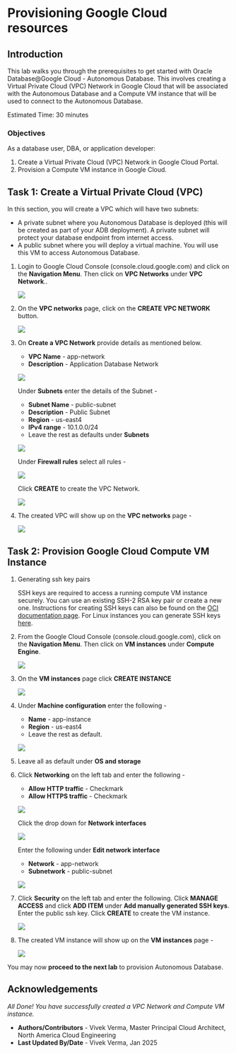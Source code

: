 
# Provisioning Google Cloud resources

## Introduction

This lab walks you through the prerequisites to get started with Oracle Database@Google Cloud - Autonomous Database. This involves creating a Virtual Private Cloud (VPC) Network in Google Cloud that will be associated with the Autonomous Database and a Compute VM instance that will be used to connect to the Autonomous Database.

Estimated Time: 30 minutes

### Objectives

As a database user, DBA, or application developer:

1. Create a Virtual Private Cloud (VPC) Network in Google Cloud Portal.
2. Provision a Compute VM instance in Google Cloud.

## Task 1: Create a Virtual Private Cloud (VPC)

In this section, you will create a VPC which will have two subnets: 

* A private subnet where you Autonomous Database is deployed (this will be created as part of your ADB deployment). A private subnet will protect your database endpoint from internet access.
* A public subnet where you will deploy a virtual machine. You will use this VM to access Autonomous Database.

1.  Login to Google Cloud Console (console.cloud.google.com) and click on the **Navigation Menu**. Then click on **VPC Networks** under **VPC Network**..

    ![](./images/navigation-menu2.png " ")

2.	On the **VPC networks** page, click on the **CREATE VPC NETWORK** button.

    ![](./images/create-vpc.png " ")

3.	On **Create a VPC Network** provide details as mentioned below. 
    
    * **VPC Name** - app-network
    * **Description** - Application Database Network

    ![](./images/vpc-name.png " ")

    Under **Subnets** enter the details of the Subnet -

    * **Subnet Name** - public-subnet
    * **Description** - Public Subnet
    * **Region** - us-east4
    * **IPv4 range** - 10.1.0.0/24
    * Leave the rest as defaults under **Subnets**

    ![](./images/vpc-subnet.png " ")

    Under **Firewall rules** select all rules -

    ![](./images/vpc-firewall.png " ")

    Click **CREATE** to create the VPC Network.

    ![](./images/vpc-create.png " ")

4.	The created VPC will show up on the **VPC networks** page -

    ![](./images/vpc-app-network.png " ")

## Task 2:  Provision Google Cloud Compute VM Instance

1.  Generating ssh key pairs
    
    SSH keys are required to access a running compute VM instance securely. You can use an existing SSH-2 RSA key pair or create a new one. Instructions for creating SSH keys can also be found on the [OCI documentation page](https://docs.cloud.oracle.com/iaas/Content/GSG/Tasks/creatingkeys.htm). For Linux instances you can generate SSH keys [here](https://docs.oracle.com/en-us/iaas/Content/Compute/Tasks/managingkeypairs.htm#Managing_Key_Pairs_on_Linux_Instances).

2. From the Google Cloud Console (console.cloud.google.com), click on the **Navigation Menu**. Then click on **VM instances** under **Compute Engine**.

    ![](./images/compute-vm-navigate.png " ")

3. On the **VM instances** page click **CREATE INSTANCE**

    ![](./images/compute-vm-create.png " ")

4. Under **Machine configuration** enter the following -

    * **Name** - app-instance
    * **Region** - us-east4
    * Leave the rest as default.

    ![](./images/compute-vm-machine-config.png " ")

5.  Leave all as default under **OS and storage**

6.  Click **Networking** on the left tab and enter the following -

    * **Allow HTTP traffic** - Checkmark
    * **Allow HTTPS traffic** - Checkmark

    ![](./images/compute-vm-networking.png " ")

    Click the drop down for **Network interfaces**

    ![](./images/compute-vm-network-default.png " ")

    Enter the following under **Edit network interface**

    * **Network** - app-network
    * **Subnetwork** - public-subnet

    ![](./images/compute-vm-network-config.png " ")

7.  Click **Security** on the left tab and enter the following. Click **MANAGE ACCESS** and click **ADD ITEM** under **Add manually generated SSH keys**. Enter the public ssh key. Click **CREATE** to create the VM instance.

    ![](./images/compute-vm-ssh-create.png " ")

8.	The created VM instance will show up on the **VM instances** page -

    ![](./images/compute-vm-instance.png " ")

You may now **proceed to the next lab** to provision Autonomous Database.

## Acknowledgements

*All Done! You have successfully created a VPC Network and Compute VM instance.*

- **Authors/Contributors** - Vivek Verma, Master Principal Cloud Architect, North America Cloud Engineering
- **Last Updated By/Date** - Vivek Verma, Jan 2025
